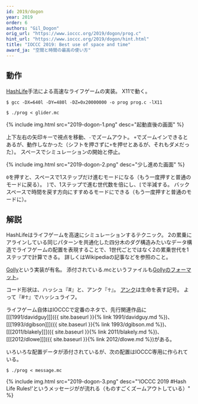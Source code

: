 ```yaml
---
id: 2019/dogon
year: 2019
order: 6
authors: "Gil_Dogon"
orig_url: "https://www.ioccc.org/2019/dogon/prog.c"
hint_url: "https://www.ioccc.org/2019/dogon/hint.html"
title: "IOCCC 2019: Best use of space and time"
award_ja: "空間と時間の最高の使い方"
---
```


## 動作

[HashLife](https://ja.wikipedia.org/wiki/%E3%83%8F%E3%83%83%E3%82%B7%E3%83%A5%E3%83%A9%E3%82%A4%E3%83%95)手法による高速なライフゲームの実装。
X11で動く。

```
$ gcc -DX=640l -DY=480l -DZ=0x20000000 -o prog prog.c -lX11

$ ./prog < glider.mc
```

{% include img.html src="2019-dogon-1.png" desc="起動直後の画面" %}

上下左右の矢印キーで視点を移動、`-`でズームアウト。
`+`でズームインできるとあるが、動作しなかった（シフトを押さずに`+`を押せとあるが、それもダメだった）。
スペースでシミュレーションの開始と停止。

{% include img.html src="2019-dogon-2.png" desc="少し進めた画面" %}

`0`を押すと、スペースで1ステップだけ進むモードになる（もう一度押すと普通のモードに戻る）。
`]`で、1ステップで進む世代数を倍にし、`[`で半減する。
バックスペースで時間を戻す方向にすすめるモードにできる（もう一度押すと普通のモードに）。

## 解説

HashLifeはライフゲームを高速にシミュレーションするテクニック。
2の累乗にアラインしている同じパターンを共通化した四分木のダグ構造みたいなデータ構造でライフゲームの配置を表現することで、1世代ごとではなく2の累乗世代を1ステップで計算できる。
詳しくはWikipediaの記事などを参照のこと。

[Golly](http://golly.sourceforge.net/)という実装が有名。
添付されている.mcというファイルも[Gollyのフォーマット](http://golly.sourceforge.net/Help/formats.html)。

コード形状は、ハッシュ『#』と、アンク『☥』。
[アンク](https://ja.wikipedia.org/wiki/%E3%82%A2%E3%83%B3%E3%82%AF)は生命を表す記号。
よって『#☥』でハッシュライフ。

ライフゲーム自体はIOCCCで定番のネタで、先行関連作品に[[[1991/davidguy]]]({{ site.baseurl }}{% link 1991/davidguy.md %})、[[[1993/dgibson]]]({{ site.baseurl }}{% link 1993/dgibson.md %})、[[[2011/blakely]]]({{ site.baseurl }}{% link 2011/blakely.md %})、[[[2012/dlowe]]]({{ site.baseurl }}{% link 2012/dlowe.md %})がある。

いろいろな配置データが添付されているが、次の配置はIOCCC専用に作られている。

```
$ ./prog < message.mc
```

{% include img.html src="2019-dogon-3.png" desc="'IOCCC 2019 #Hash Life Rules!'というメッセージがが流れる（ものすごくズームアウトしている）" %}
